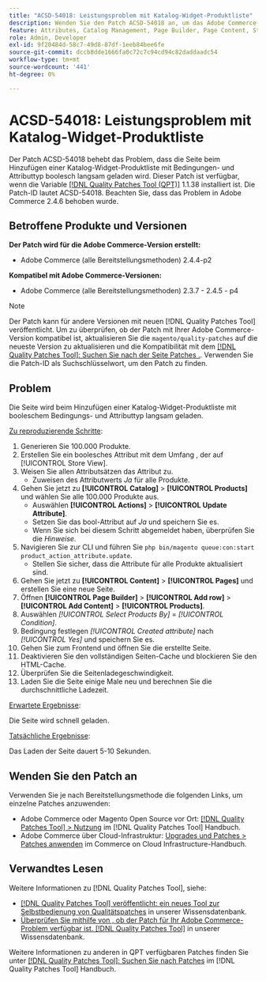 ```yaml
---
title: "ACSD-54018: Leistungsproblem mit Katalog-Widget-Produktliste"
description: Wenden Sie den Patch ACSD-54018 an, um das Adobe Commerce-Problem zu beheben, bei dem die Seite beim Hinzufügen einer Katalog-Widget-Produktliste mit dem booleschen Bedingungs- und Attributtyp langsam geladen wird.
feature: Attributes, Catalog Management, Page Builder, Page Content, Storefront
role: Admin, Developer
exl-id: 9f20484d-58c7-49d8-87df-1eeb84bee6fe
source-git-commit: dccb8dde1666fa0c72c7c94cd94c82daddaadc54
workflow-type: tm+mt
source-wordcount: '441'
ht-degree: 0%

---
```


# ACSD-54018: Leistungsproblem mit Katalog-Widget-Produktliste

Der Patch ACSD-54018 behebt das Problem, dass die Seite beim Hinzufügen einer Katalog-Widget-Produktliste mit Bedingungen- und Attributtyp boolesch langsam geladen wird. Dieser Patch ist verfügbar, wenn die Variable [[!DNL Quality Patches Tool (QPT)]](/help/announcements/adobe-commerce-announcements/magento-quality-patches-released-new-tool-to-self-serve-quality-patches.md) 1.1.38 installiert ist. Die Patch-ID lautet ACSD-54018. Beachten Sie, dass das Problem in Adobe Commerce 2.4.6 behoben wurde.

## Betroffene Produkte und Versionen

**Der Patch wird für die Adobe Commerce-Version erstellt:**

* Adobe Commerce (alle Bereitstellungsmethoden) 2.4.4-p2

**Kompatibel mit Adobe Commerce-Versionen:**

* Adobe Commerce (alle Bereitstellungsmethoden) 2.3.7 - 2.4.5 - p4

>[!NOTE]
>
>Der Patch kann für andere Versionen mit neuen [!DNL Quality Patches Tool] veröffentlicht. Um zu überprüfen, ob der Patch mit Ihrer Adobe Commerce-Version kompatibel ist, aktualisieren Sie die `magento/quality-patches` auf die neueste Version zu aktualisieren und die Kompatibilität mit dem [[!DNL Quality Patches Tool]: Suchen Sie nach der Seite Patches .](https://experienceleague.adobe.com/tools/commerce-quality-patches/index.html). Verwenden Sie die Patch-ID als Suchschlüsselwort, um den Patch zu finden.

## Problem

Die Seite wird beim Hinzufügen einer Katalog-Widget-Produktliste mit booleschem Bedingungs- und Attributtyp langsam geladen.

<u>Zu reproduzierende Schritte</u>:

1. Generieren Sie 100.000 Produkte.
1. Erstellen Sie ein boolesches Attribut mit dem Umfang , der auf [!UICONTROL Store View].
1. Weisen Sie allen Attributsätzen das Attribut zu.
   * Zuweisen des Attributwerts *Ja* für alle Produkte.
1. Gehen Sie jetzt zu **[!UICONTROL Catalog]** > **[!UICONTROL Products]** und wählen Sie alle 100.000 Produkte aus.
   * Auswählen **[!UICONTROL Actions]** > **[!UICONTROL Update Attribute]**.
   * Setzen Sie das bool-Attribut auf *Ja* und speichern Sie es.
   * Wenn Sie sich bei diesem Schritt abgemeldet haben, überprüfen Sie die *Hinweise*.
1. Navigieren Sie zur CLI und führen Sie `php bin/magento queue:con:start product_action_attribute.update`.
   * Stellen Sie sicher, dass die Attribute für alle Produkte aktualisiert sind.
1. Gehen Sie jetzt zu **[!UICONTROL Content]** > **[!UICONTROL Pages]** und erstellen Sie eine neue Seite.
1. Öffnen **[!UICONTROL Page Builder]** > **[!UICONTROL Add row]** > **[!UICONTROL Add Content]** > **[!UICONTROL Products]**.
1. Auswählen *[!UICONTROL Select Products By]* = *[!UICONTROL Condition]*.
1. Bedingung festlegen *[!UICONTROL Created attribute]* nach *[!UICONTROL Yes]* und speichern Sie es.
1. Gehen Sie zum Frontend und öffnen Sie die erstellte Seite.
1. Deaktivieren Sie den vollständigen Seiten-Cache und blockieren Sie den HTML-Cache.
1. Überprüfen Sie die Seitenladegeschwindigkeit.
1. Laden Sie die Seite einige Male neu und berechnen Sie die durchschnittliche Ladezeit.

<u>Erwartete Ergebnisse</u>:

Die Seite wird schnell geladen.

<u>Tatsächliche Ergebnisse</u>:

Das Laden der Seite dauert 5-10 Sekunden.

## Wenden Sie den Patch an

Verwenden Sie je nach Bereitstellungsmethode die folgenden Links, um einzelne Patches anzuwenden:

* Adobe Commerce oder Magento Open Source vor Ort: [[!DNL Quality Patches Tool] > Nutzung](https://experienceleague.adobe.com/docs/commerce-operations/tools/quality-patches-tool/usage.html) im [!DNL Quality Patches Tool] Handbuch.
* Adobe Commerce über Cloud-Infrastruktur: [Upgrades und Patches > Patches anwenden](https://experienceleague.adobe.com/docs/commerce-cloud-service/user-guide/develop/upgrade/apply-patches.html) im Commerce on Cloud Infrastructure-Handbuch.

## Verwandtes Lesen

Weitere Informationen zu [!DNL Quality Patches Tool], siehe:

* [[!DNL Quality Patches Tool] veröffentlicht: ein neues Tool zur Selbstbedienung von Qualitätspatches](/help/announcements/adobe-commerce-announcements/magento-quality-patches-released-new-tool-to-self-serve-quality-patches.md) in unserer Wissensdatenbank.
* [Überprüfen Sie mithilfe von , ob der Patch für Ihr Adobe Commerce-Problem verfügbar ist. [!DNL Quality Patches Tool]](/help/support-tools/patches-available-in-qpt-tool/check-patch-for-magento-issue-with-magento-quality-patches.md) in unserer Wissensdatenbank.

Weitere Informationen zu anderen in QPT verfügbaren Patches finden Sie unter [[!DNL Quality Patches Tool]: Suchen Sie nach Patches](https://experienceleague.adobe.com/tools/commerce-quality-patches/index.html) im [!DNL Quality Patches Tool] Handbuch.
